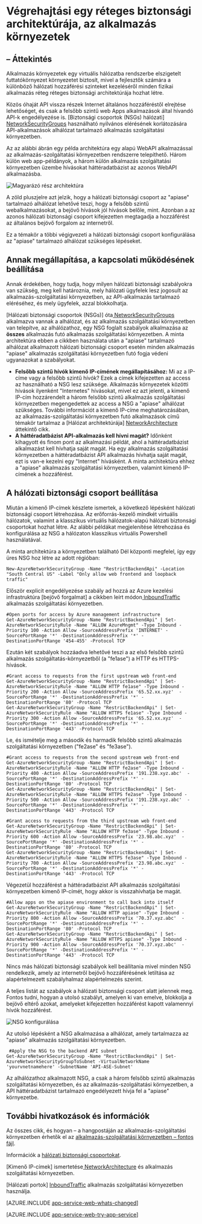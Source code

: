 <properties 
    pageTitle="Az alkalmazás környezetek réteges biztonsági architektúrája" 
    description="A végrehajtási egy réteges biztonsági architektúrája, az alkalmazás-szolgáltatási környezetben." 
    services="app-service" 
    documentationCenter="" 
    authors="stefsch" 
    manager="wpickett" 
    editor=""/>

<tags 
    ms.service="app-service" 
    ms.workload="na" 
    ms.tgt_pltfrm="na" 
    ms.devlang="na" 
    ms.topic="article" 
    ms.date="08/30/2016" 
    ms.author="stefsch"/>   

# <a name="implementing-a-layered-security-architecture-with-app-service-environments"></a>Végrehajtási egy réteges biztonsági architektúrája, az alkalmazás környezetek

## <a name="overview"></a>– Áttekintés ##
 
Alkalmazás környezetek egy virtuális hálózatba rendszerbe elszigetelt futtatókörnyezet környezetet biztosít, mivel a fejlesztők számára a különböző hálózati hozzáférési szinteket kezeléséről minden fizikai alkalmazás réteg réteges biztonsági architektúrája hozhat létre.

Közös óhaját API vissza részek Internet általános hozzáféréstől elrejtése lehetőséget, és csak a felsőbb szintű web Apps alkalmazások által hívandó API-k engedélyezése is.  [Biztonsági csoportok (NSGs) hálózati] [ NetworkSecurityGroups] használható nyilvános elérésének korlátozására API-alkalmazások alhálózat tartalmazó alkalmazás szolgáltatási környezetben.

Az az alábbi ábrán egy példa architektúra egy alapú WebAPI alkalmazással az alkalmazás-szolgáltatási környezetben rendszerre telepíthető.  Három külön web app-példányok, a három külön alkalmazás szolgáltatási környezetben üzembe hívásokat háttéradatbázist az azonos WebAPI alkalmazásba.

![Magyarázó rész architektúra][ConceptualArchitecture] 

A zöld pluszjelre azt jelzik, hogy a hálózati biztonsági csoport az "apiase" tartalmazó alhálózat lehetővé teszi, hogy a felsőbb szintű webalkalmazásokat, a bejövő hívások jól hívások belőle, mint.  Azonban a az azonos hálózati biztonsági csoport kifejezetten megtagadja a hozzáférést az általános bejövő forgalom az internetről. 

Ez a témakör a többi végigvezeti a hálózati biztonsági csoport konfigurálása az "apiase" tartalmazó alhálózat szükséges lépéseket.

## <a name="determining-the-network-behavior"></a>Annak megállapítása, a kapcsolati működésének beállítása ##
Annak érdekében, hogy tudja, hogy milyen hálózati biztonsági szabályokra van szükség, meg kell határoznia, mely hálózati ügyfelek lesz jogosult az alkalmazás-szolgáltatási környezetben, az API-alkalmazás tartalmazó eléréséhez, és mely ügyfelek, azzal blokkolhatja.

[Hálózati biztonsági csoportok (NSGs)] óta[ NetworkSecurityGroups] alkalmazva vannak a alhálózat, és az alkalmazás szolgáltatási környezetben van telepítve, az alhálózathoz, egy NSG foglalt szabályok alkalmazása az **összes** alkalmazás futó alkalmazás szolgáltatási környezetben.  A minta architektúra ebben a cikkben használata után a "apiase" tartalmazó alhálózat alkalmazott hálózati biztonsági csoport esetén minden alkalmazás "apiase" alkalmazás szolgáltatási környezetben futó fogja védeni ugyanazokat a szabályokat. 

- **Felsőbb szintű hívók kimenő IP-címének megállapításához:**  Mi az a IP-címe vagy a felsőbb szintű hívók?  Ezek a címek kifejezetten az access az használható a NSG lesz szüksége.  Alkalmazás környezetek közötti hívások ilyenként "Internetes" hívásokat, mivel ez azt jelenti, a kimenő IP-cím hozzárendelt a három felsőbb szintű alkalmazás szolgáltatási környezetben megengedettek az access a NSG a "apiase" alhálózat szükséges.   További információt a kimenő IP-címe meghatározásában, az alkalmazás-szolgáltatási környezetben futó alkalmazások című témakör tartalmaz a [Hálózat architektúrája] [ NetworkArchitecture] áttekintő cikk.
- **A háttéradatbázist API-alkalmazás kell hívni magát?**  Időnként kihagyott és finom pont az alkalmazási példát, ahol a háttéradatbázist alkalmazást kell hívhatja saját magát.  Ha egy alkalmazás szolgáltatási környezetben a háttéradatbázist API alkalmazás hívhatja saját magát, ezt is van-e kezelni egy "Internet" hívásként.  A minta architektúra ehhez a "apiase" alkalmazás szolgáltatási környezetben, valamint kimenő IP-címének a hozzáférést.

## <a name="setting-up-the-network-security-group"></a>A hálózati biztonsági csoport beállítása ##
Miután a kimenő IP-címek készlete ismertek, a következő lépésként hálózati biztonsági csoport létrehozása.  Az erőforrás-kezelő mindkét virtuális hálózatok, valamint a klasszikus virtuális hálózatok-alapú hálózati biztonsági csoportokat hozhat létre.  Az alábbi példákat megjelenítése létrehozása és konfigurálása az NSG a hálózaton klasszikus virtuális Powershell használatával.

A minta architektúra a környezetben található Dél központi megfelel, így egy üres NSG hoz létre az adott régióban:

    New-AzureNetworkSecurityGroup -Name "RestrictBackendApi" -Location "South Central US" -Label "Only allow web frontend and loopback traffic"

Először explicit engedélyezése szabály ad hozzá az Azure kezelési infrastruktúra [bejövő forgalmat] a cikkben leírt módon[ InboundTraffic] alkalmazás szolgáltatási környezetben.

    #Open ports for access by Azure management infrastructure
    Get-AzureNetworkSecurityGroup -Name "RestrictBackendApi" | Set-AzureNetworkSecurityRule -Name "ALLOW AzureMngmt" -Type Inbound -Priority 100 -Action Allow -SourceAddressPrefix 'INTERNET' -SourcePortRange '*' -DestinationAddressPrefix '*' -DestinationPortRange '454-455' -Protocol TCP
    
Ezután két szabályok hozzáadva lehetővé teszi a az első felsőbb szintű alkalmazás szolgáltatás-környezetből (a "fe1ase") a HTTP és HTTPS-hívások.

    #Grant access to requests from the first upstream web front-end
    Get-AzureNetworkSecurityGroup -Name "RestrictBackendApi" | Set-AzureNetworkSecurityRule -Name "ALLOW HTTP fe1ase" -Type Inbound -Priority 200 -Action Allow -SourceAddressPrefix '65.52.xx.xyz'  -SourcePortRange '*' -DestinationAddressPrefix '*' -DestinationPortRange '80' -Protocol TCP
    Get-AzureNetworkSecurityGroup -Name "RestrictBackendApi" | Set-AzureNetworkSecurityRule -Name "ALLOW HTTPS fe1ase" -Type Inbound -Priority 300 -Action Allow -SourceAddressPrefix '65.52.xx.xyz'  -SourcePortRange '*' -DestinationAddressPrefix '*' -DestinationPortRange '443' -Protocol TCP

Le, és ismételje meg a második és harmadik felsőbb szintű alkalmazás szolgáltatási környezetben ("fe2ase" és "fe3ase").

    #Grant access to requests from the second upstream web front-end
    Get-AzureNetworkSecurityGroup -Name "RestrictBackendApi" | Set-AzureNetworkSecurityRule -Name "ALLOW HTTP fe2ase" -Type Inbound -Priority 400 -Action Allow -SourceAddressPrefix '191.238.xyz.abc'  -SourcePortRange '*' -DestinationAddressPrefix '*' -DestinationPortRange '80' -Protocol TCP
    Get-AzureNetworkSecurityGroup -Name "RestrictBackendApi" | Set-AzureNetworkSecurityRule -Name "ALLOW HTTPS fe2ase" -Type Inbound -Priority 500 -Action Allow -SourceAddressPrefix '191.238.xyz.abc'  -SourcePortRange '*' -DestinationAddressPrefix '*' -DestinationPortRange '443' -Protocol TCP
    
    #Grant access to requests from the third upstream web front-end
    Get-AzureNetworkSecurityGroup -Name "RestrictBackendApi" | Set-AzureNetworkSecurityRule -Name "ALLOW HTTP fe3ase" -Type Inbound -Priority 600 -Action Allow -SourceAddressPrefix '23.98.abc.xyz'  -SourcePortRange '*' -DestinationAddressPrefix '*' -DestinationPortRange '80' -Protocol TCP
    Get-AzureNetworkSecurityGroup -Name "RestrictBackendApi" | Set-AzureNetworkSecurityRule -Name "ALLOW HTTPS fe3ase" -Type Inbound -Priority 700 -Action Allow -SourceAddressPrefix '23.98.abc.xyz'  -SourcePortRange '*' -DestinationAddressPrefix '*' -DestinationPortRange '443' -Protocol TCP

Végezetül hozzáférést a háttéradatbázist API alkalmazás szolgáltatási környezetben kimenő IP-címét, hogy akkor is visszahívhatja be magát.

    #Allow apps on the apiase environment to call back into itself
    Get-AzureNetworkSecurityGroup -Name "RestrictBackendApi" | Set-AzureNetworkSecurityRule -Name "ALLOW HTTP apiase" -Type Inbound -Priority 800 -Action Allow -SourceAddressPrefix '70.37.xyz.abc'  -SourcePortRange '*' -DestinationAddressPrefix '*' -DestinationPortRange '80' -Protocol TCP
    Get-AzureNetworkSecurityGroup -Name "RestrictBackendApi" | Set-AzureNetworkSecurityRule -Name "ALLOW HTTPS apiase" -Type Inbound -Priority 900 -Action Allow -SourceAddressPrefix '70.37.xyz.abc'  -SourcePortRange '*' -DestinationAddressPrefix '*' -DestinationPortRange '443' -Protocol TCP

Nincs más hálózati biztonsági szabályok kell beállítania mivel minden NSG rendelkezik, amely az internetről bejövő hozzáférésének letiltása az alapértelmezett szabályhalmaz alapértelmezés szerint.

A teljes listát az szabályok a hálózati biztonsági csoport alatt jelennek meg.  Fontos tudni, hogyan a utolsó szabályt, amelyen ki van emelve, blokkolja a bejövő eltérő azokat, amelyeket kifejezetten hozzáférést kapott valamennyi hívók hozzáférést.

![NSG konfigurálása][NSGConfiguration] 

Az utolsó lépésként a NSG alkalmazása a alhálózat, amely tartalmazza az "apiase" alkalmazás szolgáltatási környezetben.  

     #Apply the NSG to the backend API subnet
    Get-AzureNetworkSecurityGroup -Name "RestrictBackendApi" | Set-AzureNetworkSecurityGroupToSubnet -VirtualNetworkName 'yourvnetnamehere' -SubnetName 'API-ASE-Subnet'

Az alhálózathoz alkalmazott NSG, a csak a három felsőbb szintű alkalmazás szolgáltatási környezetben, és az alkalmazás-szolgáltatási környezetben, a API háttéradatbázist tartalmazó engedélyezett hívja fel a "apiase" környezetbe.


## <a name="additional-links-and-information"></a>További hivatkozások és információk ##
Az összes cikk, és hogyan – a hangpostáján az alkalmazás-szolgáltatási környezetben érhetők el az [alkalmazás-szolgáltatási környezetben – fontos fájl](../app-service/app-service-app-service-environments-readme.md).

Információk a [hálózati biztonsági csoportokat](../virtual-network/virtual-networks-nsg.md). 

[Kimenő IP-címek] ismertetése[ NetworkArchitecture] és alkalmazás szolgáltatási környezetben.

[Hálózati portok] [ InboundTraffic] alkalmazás szolgáltatási környezetben használja.

[AZURE.INCLUDE [app-service-web-whats-changed](../../includes/app-service-web-whats-changed.md)]

[AZURE.INCLUDE [app-service-web-try-app-service](../../includes/app-service-web-try-app-service.md)]

<!-- LINKS -->
[NetworkSecurityGroups]: https://azure.microsoft.com/documentation/articles/virtual-networks-nsg/
[NetworkArchitecture]:  https://azure.microsoft.com/documentation/articles/app-service-app-service-environment-network-architecture-overview/
[InboundTraffic]:  https://azure.microsoft.com/en-us/documentation/articles/app-service-app-service-environment-control-inbound-traffic/

<!-- IMAGES -->
[ConceptualArchitecture]: ./media/app-service-app-service-environment-layered-security/ConceptualArchitecture-1.png
[NSGConfiguration]:  ./media/app-service-app-service-environment-layered-security/NSGConfiguration-1.png
